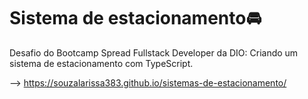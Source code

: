 # Sistema de estacionamento🚘
Desafio do Bootcamp Spread Fullstack Developer da DIO: Criando um sistema de estacionamento com TypeScript.

--> https://souzalarissa383.github.io/sistemas-de-estacionamento/
